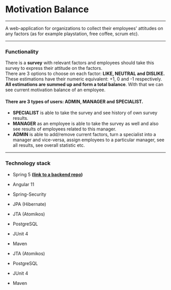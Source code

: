 # Motivation Balance

---

A web-application for organizations to collect their employees' attitudes on any factors (as for example playstation, free coffee, scrum etc).

---

### Functionality
There is a **survey** with relevant factors and employees should take this survey to express their attitude on the factors.  
There are 3 options to choose on each factor: **LIKE, NEUTRAL and DISLIKE.**  
These estimations have their numeric equivalent: +1, 0 and -1 respectively.  
**All estimations are summed up and form a total balance**. With that we can see current motivation balance of an employee.

#### There are 3 types of users: ADMIN, MANAGER and SPECIALIST.
- **SPECIALIST** is able to take the survey and see history of own survey results.
- **MANAGER** as an employee is able to take the survey as well and also see results of employees related to this manager.
- **ADMIN**  is able to add/remove current factors, turn a specialist into a manager and vice-versa, assign employees to a particular manager, see all results, see overall statistic etc.
---

### Technology stack
* Spring 5 **([link to a backend repo](https://github.com/Bases16/motivation-balance))**
* Angular 11
* Spring-Security
* JPA (Hibernate)
* JTA (Atomikos)
* PostgreSQL
* JUnit 4
* Maven

* JTA (Atomikos)
* PostgreSQL
* JUnit 4
* Maven  
